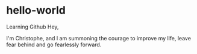 # hello-world
Learning Github
Hey,

I'm Christophe, and I am summoning the courage to improve my life, leave fear behind and go fearlessly forward.
